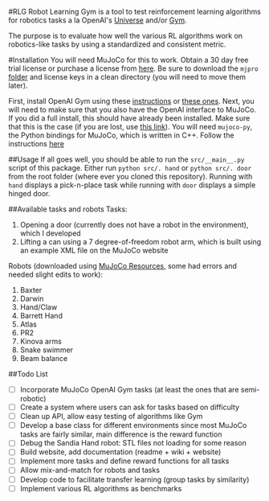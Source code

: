 #RLG
Robot Learning Gym is a tool to test reinforcement learning algorithms for robotics tasks a la OpenAI's [Universe](https://universe.openai.com/) and/or [Gym](https://gym.openai.com).

The purpose is to evaluate how well the various RL algorithms work on robotics-like tasks by using a standardized and consistent metric.

#Installation
You will need MuJoCo for this to work. Obtain a 30 day free trial license or purchase a license from [here](https://www.roboti.us/license.html). Be sure to download the `mjpro` [folder](https://www.roboti.us/) and license keys in a clean directory (you will need to move them later).

First, install OpenAI Gym using these [instructions](https://github.com/openai/gym#installation) or [these ones](https://gym.openai.com/docs).
Next, you will need to make sure that you also have the OpenAI interface to MuJoCo. If you did a full install, this should have already been installed. Make sure that this is the case (if you are lost, use [this link](https://github.com/openai/gym#mujoco)).
You will need `mujoco-py`, the Python bindings for MuJoCo, which is written in C++. Follow the instructions [here](https://github.com/openai/mujoco-py#obtaining-the-binaries-and-license-key)

##Usage
If all goes well, you should be able to run the `src/__main__.py` script of this package.
Either run `python src/. hand` or `python src/. door` from the root folder (where ever you cloned this repository). Running with `hand` displays a pick-n-place task while running with `door` displays a simple hinged door.

##Available tasks and robots
Tasks:

1. Opening a door (currently does not have a robot in the environment), which I developed
2. Lifting a can using a 7 degree-of-freedom robot arm, which is built using an example XML file on the MuJoCo website

Robots (downloaded using [MuJoCo Resources](http://www.mujoco.org/forum/index.php?resources/), some had errors and needed slight edits to work):

1. Baxter
2. Darwin
3. Hand/Claw
4. Barrett Hand
5. Atlas
6. PR2
7. Kinova arms
8. Snake swimmer
9. Beam balance

##Todo List
- [ ] Incorporate MuJoCo OpenAI Gym tasks (at least the ones that are semi-robotic)
- [ ] Create a system where users can ask for tasks based on difficulty
- [ ] Clean up API, allow easy testing of algorithms like Gym
- [ ] Develop a base class for different environments since most MuJoCo tasks are fairly similar, main difference is the reward function
- [ ] Debug the Sandia Hand robot: STL files not loading for some reason
- [ ] Build website, add documentation (readme + wiki + website)
- [ ] Implement more tasks and define reward functions for all tasks
- [ ] Allow mix-and-match for robots and tasks
- [ ] Develop code to facilitate transfer learning (group tasks by similarity)
- [ ] Implement various RL algorithms as benchmarks 
